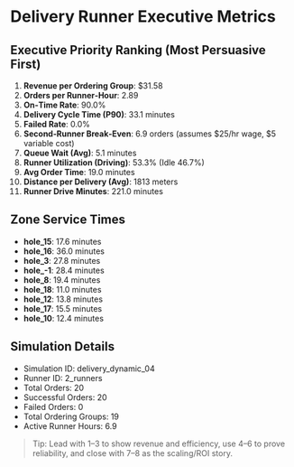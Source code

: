 # Delivery Runner Executive Metrics

## Executive Priority Ranking (Most Persuasive First)
1. **Revenue per Ordering Group**: $31.58
2. **Orders per Runner‑Hour**: 2.89
3. **On‑Time Rate**: 90.0%
4. **Delivery Cycle Time (P90)**: 33.1 minutes
5. **Failed Rate**: 0.0%
6. **Second‑Runner Break‑Even**: 6.9 orders (assumes $25/hr wage, $5 variable cost)
7. **Queue Wait (Avg)**: 5.1 minutes
8. **Runner Utilization (Driving)**: 53.3% (Idle 46.7%)
9. **Avg Order Time**: 19.0 minutes
10. **Distance per Delivery (Avg)**: 1813 meters
11. **Runner Drive Minutes**: 221.0 minutes

## Zone Service Times
- **hole_15**: 17.6 minutes
- **hole_16**: 36.0 minutes
- **hole_3**: 27.8 minutes
- **hole_-1**: 28.4 minutes
- **hole_8**: 19.4 minutes
- **hole_18**: 11.0 minutes
- **hole_12**: 13.8 minutes
- **hole_17**: 15.5 minutes
- **hole_10**: 12.4 minutes


## Simulation Details
- Simulation ID: delivery_dynamic_04
- Runner ID: 2_runners
- Total Orders: 20
- Successful Orders: 20
- Failed Orders: 0
- Total Ordering Groups: 19
- Active Runner Hours: 6.9

> Tip: Lead with 1–3 to show revenue and efficiency, use 4–6 to prove reliability, and close with 7–8 as the scaling/ROI story.
